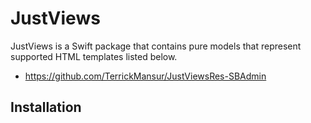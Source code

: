 # JustViews

JustViews is a Swift package that contains pure models that represent supported HTML templates listed below.

- https://github.com/TerrickMansur/JustViewsRes-SBAdmin

## Installation
